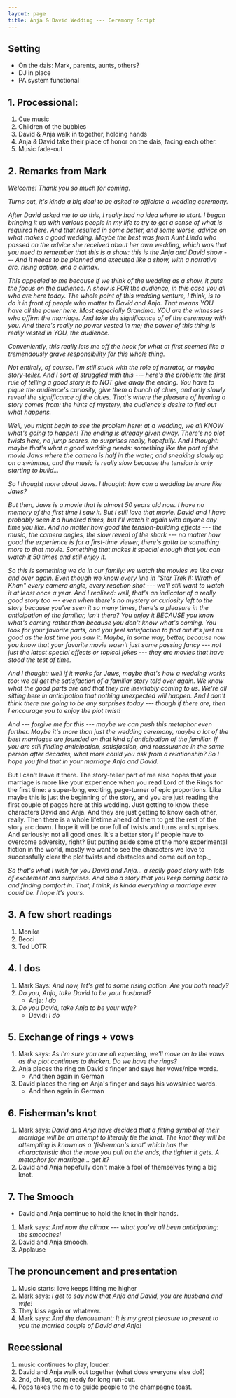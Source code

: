 ```yaml
---
layout: page
title: Anja & David Wedding --- Ceremony Script
---
```




## Setting
* On the dais: Mark, parents, aunts, others?
* DJ in place
* PA system functional

## 1. Processional:
1. Cue music
2. Children of the bubbles
3. David & Anja walk in together, holding hands
4. Anja & David take their place of honor on the dais, facing each other.
5. Music fade-out

## 2. Remarks from Mark
_Welcome! Thank you so much for coming._

_Turns out, it's kinda a big deal to be asked to officiate a wedding ceremony._

_After David asked me to do this, I really had no idea where to start. I began bringing it up with various people in my life to try to get a sense of what is required here. And that resulted in some better, and some worse, advice on what makes a good wedding. Maybe the best was from Aunt Linda who passed on the advice she received about her own wedding, which was that you need to remember that this is a show: this is the Anja and David show --- And it needs to be planned and executed like a show, with a narrative arc, rising action, and a climax._

_This appealed to me because if we think of the wedding as a show, it puts the focus on the audience. A show is FOR the audience, in this case you all who are here today. The whole point of this wedding venture, I think, is to do it in front of people who matter to David and Anja. That means YOU have all the power here. Most especially Grandma. YOU are the witnesses who affirm the marriage. And take the significance of of the ceremony with you. And there's really no power vested in me; the power of this thing is really vested in YOU, the audience._

_Conveniently, this really lets me off the hook for what at first seemed like a tremendously grave responsibility for this whole thing._

_Not entirely, of course. I'm still stuck with the role of narrator, or maybe story-teller. And I sort of struggled with this --- here's the problem: the first rule of telling a good story is to NOT give away the ending. You have to pique the audience's curiosity, give them a bunch of clues, and only slowly reveal the significance of the clues. That's where the pleasure of hearing a story comes from: the hints of mystery, the audience's desire to find out what happens._

_Well, you might begin to see the problem here: at a wedding, we all KNOW what's going to happen! The ending is already given away. There's no plot twists here, no jump scares, no surprises really, hopefully. And I thought: maybe that's what a good wedding needs: something like the part of the movie Jaws where the camera is half in the water, and sneaking slowly up on a swimmer, and the music is really slow because the tension is only starting to build..._

_So I thought more about Jaws. I thought: how can a wedding be more like Jaws?_

_But then, Jaws is a movie that is almost 50 years old now. I have no memory of the first time I saw it. But I still love that movie. David and I have probably seen it a hundred times, but I'll watch it again with anyone any time you like. And no matter how good the tension-building effects --- the music, the camera angles, the slow reveal of the shark --- no matter how good the experience is for a first-time viewer, there's gotta be something more to that movie. Something that makes it special enough that you can watch it 50 times and still enjoy it._

_So this is something we do in our family: we watch the movies we like over and over again. Even though we know every line in "Star Trek II: Wrath of Khan" every camera angle, every reaction shot --- we'll still want to watch it at least once a year. And I realized: well, that's an indicator of a really good story too --- even when there's no mystery or curiosity left to the story because you've seen it so many times, there's a pleasure in the anticipation of the familiar, isn't there? You enjoy it BECAUSE you know what's coming rather than because you don't know what's coming. You look for your favorite parts, and you feel satisfaction to find out it's just as good as the last time you saw it. Maybe, in some way, better, because now you know that your favorite movie wasn't just some passing fancy --- not just the latest special effects or topical jokes --- they are movies that have stood the test of time._

_And I thought: well if it works for Jaws, maybe that's how a wedding works too: we all get the satisfaction of a familiar story told over again. We know what the good parts are and that they are inevitably coming to us. We're all sitting here in anticipation that nothing unexpected will happen. And I don't think there are going to be any surprises today --- though if there are, then I encourage you to enjoy the plot twist!_

_And --- forgive me for this --- maybe we can push this metaphor even further. Maybe it's more than just the wedding ceremony, maybe a lot of the best marriages are founded on that kind of anticipation of the familiar. If you are still finding anticipation, satisfaction, and reassurance in the same person after decades, what more could you ask from a relationship? So I hope you find that in your marriage Anja and David._ 

But I can't leave it there. The story-teller part of me also hopes that your marriage is more like your experience when you read Lord of the Rings for the first time: a super-long, exciting, page-turner of epic proportions. Like maybe this is just the beginning of the story, and you are just reading the first couple of pages here at this wedding. Just getting to know these characters David and Anja. And they are just getting to know each other, really. Then there is a whole lifetime ahead of them to get the rest of the story arc down. I hope it will be one full of twists and turns and surprises. And seriously: not all good ones. It's a better story if people have to overcome adversity, right? But putting aside some of the more experimental fiction in the world, mostly we want to see the characters we love to successfully clear the plot twists and obstacles and come out on top._ 

_So that's what I wish for you David and Anja... a really good story with lots of excitement and surprises. And also a story that you keep coming back to and finding comfort in. That, I think, is kinda everything a marriage ever could be. I hope it's yours._


## 3. A few short readings
1. Monika
2. Becci
3. Ted LOTR


## 4. I dos
1. Mark Says: _And now, let's get to some rising action. Are you both ready?_
2. _Do you, Anja, take David to be your husband?_
	* Anja: _I do_
3. _Do you David, take Anja to be your wife?_
	* David: _I do_


## 5. Exchange of rings + vows
1. Mark says: _As I'm sure you are all expecting, we'll move on to the vows as the plot continues to thicken. Do we have the rings?_
2. Anja places the ring on David's finger and says her vows/nice words.
	* And then again in German
3. David places the ring on Anja's finger and says his vows/nice words.
	* And then again in German
	
## 6. Fisherman's knot
1. Mark says: _David and Anja have decided that a fitting symbol of their marriage will be an attempt to literally tie the knot. The knot they will be attempting is known as a 'fisherman's knot' which has the characteristic that the more you pull on the ends, the tighter it gets. A metaphor for marriage... get it?_
2. David and Anja hopefully don't make a fool of themselves tying a big knot.


## 7. The Smooch
* David and Anja continue to hold the knot in their hands. 
1. Mark says: _And now the climax --- what you've all been anticipating: the smooches!_
2. David and Anja smooch.
3. Applause


## The pronouncement and presentation
1. Music starts: love keeps lifting me higher
2. Mark says: _I get to say now that Anja and David, you are husband and wife!_
3. They kiss again or whatever.
4. Mark says: _And the denouement: It is my great pleasure to present to you the married couple of David and Anja!_

## Recessional
1. music continues to play, louder.
2. David and Anja walk out together (what does everyone else do?)
3. 2nd, chiller, song ready for long run-out.
4. Pops takes the mic to guide people to the champagne toast.





